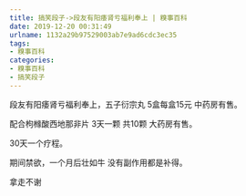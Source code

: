 ```yaml
---
title: 搞笑段子->段友有阳痿肾亏福利奉上 | 糗事百科
date: 2019-12-20 00:31:49
urlname: 1132a29b97529003ab7e9ad6cdc3ec35
tags: 
- 糗事百科
categories:
- 糗事百科
- 搞笑段子
---
```

段友有阳痿肾亏福利奉上，五子衍宗丸 5盒每盒15元 中药房有售。

配合枸橼酸西地那非片 3天一颗 共10颗 大药房有售。

30天一个疗程。

期间禁欲，一个月后壮如牛 没有副作用都是补得。

拿走不谢


